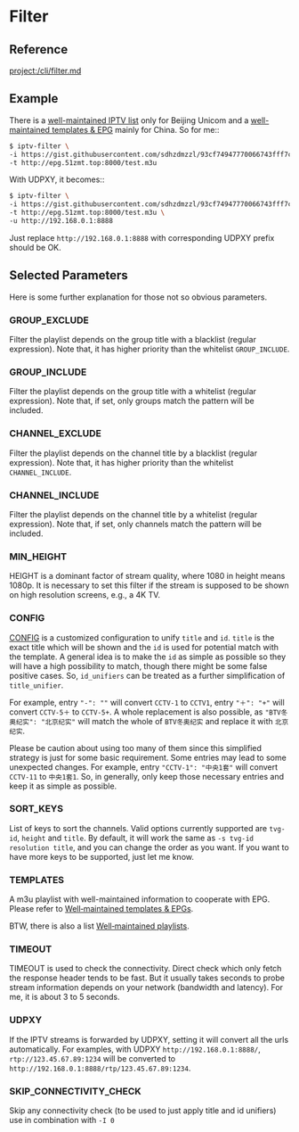 # Filter

## Reference

<project:/cli/filter.md>

## Example

There is a [well-maintained IPTV list](https://gist.github.com/sdhzdmzzl/93cf74947770066743fff7c7f4fc5820) only for Beijing Unicom and a [well-maintained templates & EPG](http://epg.51zmt.top:8000/) mainly for China. So for me::

```bash
$ iptv-filter \
-i https://gist.githubusercontent.com/sdhzdmzzl/93cf74947770066743fff7c7f4fc5820/raw/11107d2dcfe2f5785e7ada94bb44c0cd349191c5/bj-unicom-iptv.m3u \
-t http://epg.51zmt.top:8000/test.m3u
```

With UDPXY, it becomes::

```bash
$ iptv-filter \
-i https://gist.githubusercontent.com/sdhzdmzzl/93cf74947770066743fff7c7f4fc5820/raw/11107d2dcfe2f5785e7ada94bb44c0cd349191c5/bj-unicom-iptv.m3u \
-t http://epg.51zmt.top:8000/test.m3u \
-u http://192.168.0.1:8888
```

Just replace `http://192.168.0.1:8888` with corresponding UDPXY prefix should be OK.

## Selected Parameters

Here is some further explanation for those not so obvious parameters.

### GROUP_EXCLUDE

Filter the playlist depends on the group title with a blacklist (regular expression).
Note that, it has higher priority than the whitelist ``GROUP_INCLUDE``.

### GROUP_INCLUDE

Filter the playlist depends on the group title with a whitelist (regular expression).
Note that, if set, only groups match the pattern will be included.

### CHANNEL_EXCLUDE

Filter the playlist depends on the channel title by a blacklist (regular expression).
Note that, it has higher priority than the whitelist ``CHANNEL_INCLUDE``.

### CHANNEL_INCLUDE

Filter the playlist depends on the channel title by a whitelist (regular expression).
Note that, if set, only channels match the pattern will be included.

### MIN_HEIGHT

HEIGHT is a dominant factor of stream quality,
where 1080 in height means 1080p.
It is necessary to set this filter
if the stream is supposed to be shown on high resolution screens,
e.g., a 4K TV.

### CONFIG

[CONFIG](https://github.com/huxuan/iptvtools/blob/master/config.json)
is a customized configuration to unify ``title`` and ``id``.
``title`` is the exact title which will be shown and
the ``id`` is used for potential match with the template.
A general idea is to make the ``id`` as simple as possible
so they will have a high possibility to match,
though there might be some false positive cases.
So, ``id_unifiers`` can be treated as
a further simplification of ``title_unifier``.

For example, entry ``"-": ""`` will convert ``CCTV-1`` to ``CCTV1``,
entry ``"＋": "+"`` will convert ``CCTV-5＋`` to ``CCTV-5+``.
A whole replacement is also possible,
as ``"BTV冬奥纪实": "北京纪实"`` will
match the whole of ``BTV冬奥纪实`` and
replace it with ``北京纪实``.

Please be caution about using too many of them
since this simplified strategy is just for some basic requirement.
Some entries may lead to some unexpected changes.
For example, entry ``"CCTV-1": "中央1套"`` will convert ``CCTV-11`` to ``中央1套1``.
So, in generally,
only keep those necessary entries and keep it as simple as possible.

### SORT_KEYS

List of keys to sort the channels. Valid options currently supported are
`tvg-id`, `height` and `title`. By default, it will work the same as
`-s tvg-id resolution title`, and you can change the order as you want.
If you want to have more keys to be supported, just let me know.

### TEMPLATES

A m3u playlist with well-maintained information to cooperate with EPG.
Please refer to [Well‐maintained templates & EPGs](https://github.com/huxuan/iptvtools/wiki/Well%E2%80%90maintained-templates-&-EPGs).

BTW, there is also a list [Well‐maintained playlists](https://github.com/huxuan/iptvtools/wiki/Well%E2%80%90maintained-playlists).

### TIMEOUT

TIMEOUT is used to check the connectivity.
Direct check which only fetch the response header tends to be fast.
But it usually takes seconds to probe stream information
depends on your network (bandwidth and latency).
For me, it is about 3 to 5 seconds.

### UDPXY

If the IPTV streams is forwarded by UDPXY,
setting it will convert all the urls automatically.
For examples, with UDPXY `http://192.168.0.1:8888/`,
`rtp://123.45.67.89:1234` will be converted to
`http://192.168.0.1:8888/rtp/123.45.67.89:1234`.

### SKIP_CONNECTIVITY_CHECK

Skip any connectivity check (to be used to just apply title and id unifiers)
use in combination with `-I 0`
